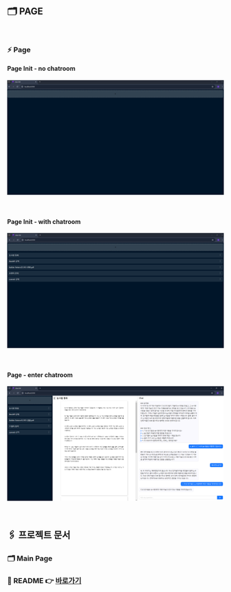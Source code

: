 ## 🗂️ PAGE

<br>

### ⚡ Page
#### Page Init - no chatroom
![페이지 접근시 스크린샷 - 채팅방 없을 경우](images/page_init_no_chatroom.png)

<br>

#### Page Init - with chatroom
![페이지 접근시 스크린샷 - 채팅방 있을 경우](images/page_init_with_chatroom.png)

<br>

#### Page - enter chatroom
![페이지 스크린샷 - 채팅방 접근](images/page_enter_chatroom.png)

<br>

## 🖇️ 프로젝트 문서
### 🗂️ Main Page
### 📑 README 👉 [바로가기](../README.md)